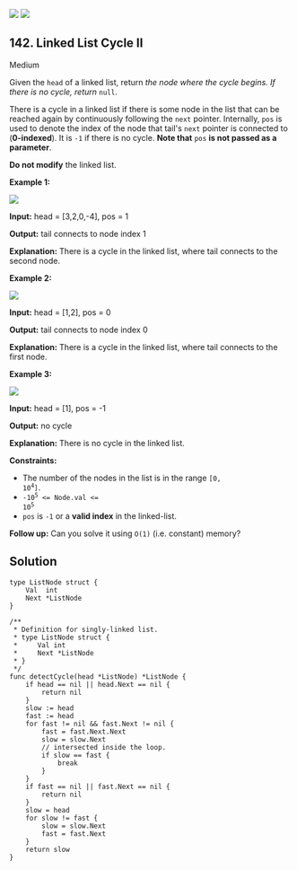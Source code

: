 [![](https://img.shields.io/github/stars/LeetCode-in-Go/LeetCode-in-Go?label=Stars&style=flat-square)](https://github.com/LeetCode-in-Go/LeetCode-in-Go)
[![](https://img.shields.io/github/forks/LeetCode-in-Go/LeetCode-in-Go?label=Fork%20me%20on%20GitHub%20&style=flat-square)](https://github.com/LeetCode-in-Go/LeetCode-in-Go/fork)

## 142\. Linked List Cycle II

Medium

Given the `head` of a linked list, return _the node where the cycle begins. If there is no cycle, return_ `null`.

There is a cycle in a linked list if there is some node in the list that can be reached again by continuously following the `next` pointer. Internally, `pos` is used to denote the index of the node that tail's `next` pointer is connected to (**0-indexed**). It is `-1` if there is no cycle. **Note that** `pos` **is not passed as a parameter**.

**Do not modify** the linked list.

**Example 1:**

![](https://assets.leetcode.com/uploads/2018/12/07/circularlinkedlist.png)

**Input:** head = [3,2,0,-4], pos = 1

**Output:** tail connects to node index 1

**Explanation:** There is a cycle in the linked list, where tail connects to the second node.

**Example 2:**

![](https://assets.leetcode.com/uploads/2018/12/07/circularlinkedlist_test2.png)

**Input:** head = [1,2], pos = 0

**Output:** tail connects to node index 0

**Explanation:** There is a cycle in the linked list, where tail connects to the first node.

**Example 3:**

![](https://assets.leetcode.com/uploads/2018/12/07/circularlinkedlist_test3.png)

**Input:** head = [1], pos = -1

**Output:** no cycle

**Explanation:** There is no cycle in the linked list.

**Constraints:**

*   The number of the nodes in the list is in the range <code>[0, 10<sup>4</sup>]</code>.
*   <code>-10<sup>5</sup> <= Node.val <= 10<sup>5</sup></code>
*   `pos` is `-1` or a **valid index** in the linked-list.

**Follow up:** Can you solve it using `O(1)` (i.e. constant) memory?

## Solution

```golang
type ListNode struct {
	Val  int
	Next *ListNode
}

/**
 * Definition for singly-linked list.
 * type ListNode struct {
 *     Val int
 *     Next *ListNode
 * }
 */
func detectCycle(head *ListNode) *ListNode {
	if head == nil || head.Next == nil {
		return nil
	}
	slow := head
	fast := head
	for fast != nil && fast.Next != nil {
		fast = fast.Next.Next
		slow = slow.Next
		// intersected inside the loop.
		if slow == fast {
			break
		}
	}
	if fast == nil || fast.Next == nil {
		return nil
	}
	slow = head
	for slow != fast {
		slow = slow.Next
		fast = fast.Next
	}
	return slow
}
```